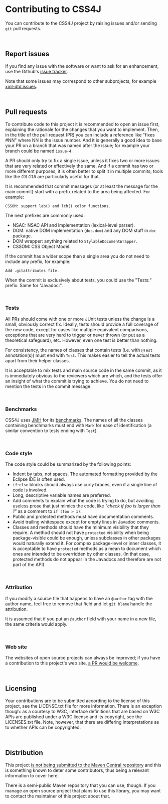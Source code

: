 # Contributing to CSS4J

 You can contribute to the CSS4J project by raising issues and/or sending `git`
pull requests.

<br/>

## Report issues

 If you find any issue with the software or want to ask for an enhancement, use
the Github's [issue tracker](https://github.com/css4j/css4j/issues).

 Note that some issues may correspond to other subprojects, for example
[xml-dtd issues](https://github.com/css4j/xml-dtd/issues).

<br/>

## Pull requests

 To contribute code to this project it is recommended to open an issue first,
explaining the rationale for the changes that you want to implement. Then, in
the title of the pull request (PR) you can include a reference like "fixes #NN"
where NN is the issue number. And it is generally a good idea to base your PR on
a branch that was named after the issue; for example your branch could be named
`issue-4`.

 A PR should only try to fix a single issue, unless it fixes two or more issues
that are very related or effectively the same. And if a commit has two or more
different purposes, it is often better to split it in multiple commits; tools
like the _Git GUI_ are particularly useful for that.

 It is recommended that commit messages (or at least the message for the main
commit) start with a prefix related to the area being affected. For example:
```
CSSOM: support lab() and lch() color functions.
```
 The next prefixes are commonly used:
- NSAC: NSAC API and implementation (lexical-level parser).
- DOM: native DOM implementation (`doc.dom`) and any DOM stuff in `doc` package.
- DOM wrapper: anything related to `StylableDocumentWrapper`.
- CSSOM: CSS Object Model.

 If the commit has a wider scope than a single area you do not need to include
any prefix, for example:
```
Add .gitattributes file.
```
 When the commit is exclusively about tests, you could use the "Tests:" prefix.
Same for "Javadoc:".

<br/>

### Tests

 All PRs should come with one or more JUnit tests unless the change is a small,
obviously correct fix. Ideally, tests should provide a full coverage of the new
code, except for cases like multiple equivalent comparisons, exceptions that are
very hard to trigger or never thrown (or put as a theoretical safeguard), etc.
However, even one test is better than nothing.

 For consistency, the names of classes that contain tests (i.e. with `@Test`
annotation(s)) must end with `Test`. This makes easier to tell the actual tests
apart from their helper classes.

 It is acceptable to mix tests and main source code in the same commit, as it is
immediately obvious to the reviewers which are which, and the tests offer an
insight of what the commit is trying to achieve. You do not need to mention the
tests in the commit message.

<br/>

### Benchmarks

 CSS4J uses [JMH](https://github.com/openjdk/jmh) for its [benchmarks](https://github.com/css4j/benchmark).
The names of all the classes containing benchmarks must end with `Mark` for ease
of identification (a similar convention to tests ending with `Test`).

<br/>

### Code style

 The code style could be summarized by the following points:

- Indent by tabs, not spaces. The automated formatting provided by the Eclipse
IDE is often used.
- `if`-`else` blocks should always use curly braces, even if a single line of
code is involved.
- Long, descriptive variable names are preferred.
- Add comments to explain what the code is trying to do, but avoiding useless
prose that just mimics the code, like _"check if foo is larger than 1"_ as a
comment to `if (foo > 1)`.
- Public and protected methods must have documentation comments.
- Avoid trailing whitespace except for empty lines in Javadoc comments.
- Classes and methods should have the minimum visibility that they require.
A method should not have `protected` visibility when being package-visible could
be enough, unless subclasses in other packages would naturally extend it. For
complex package-level or inner classes, it is acceptable to have `protected`
methods as a mean to document which ones are intended to be overridden by other
classes. (In that case, protected methods do not appear in the Javadocs and
therefore are not part of the API)

<br/>

### Attribution

 If you modify a source file that happens to have an `@author` tag with the
author name, feel free to remove that field and let `git blame` handle the
attribution.

 It is assumed that if you put an `@author` field with your name in a new file,
the same criteria would apply.

<br/>

### Web site

 The websites of open source projects can always be improved; if you have a
contribution to this project's web site, [a PR would be welcome](https://github.com/css4j/css4j.github.io/pulls).

<br/>

## Licensing

 Your contributions are to be submitted according to the license of this
project, see the LICENSE.txt file for more information. There is an exception
though: as a courtesy to W3C, interface definitions that are based on W3C APIs
are published under a W3C license and its copyright, see the LICENSES.txt file.
Note, however, that there are differing interpretations as to whether APIs can
be copyrighted.

<br/>

## Distribution

 This project [is not being submitted to the Maven Central repository](https://groups.google.com/g/css4j/c/op5jIoINb3M/m/IiiN-LfkDAAJ)
and this is something known to deter some contributors, thus being a relevant
information to cover here.

 There is a semi-public Maven repository that you can use, though. If you manage
an open source project that plans to use this library, you may want to contact
the maintainer of this project about that.
